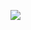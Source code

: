 ![](https://www.nta.go.jp/tmp/2a2fc093-8b1c-4d88-97b4-3d2a21ea23fa/images/d331cd1ce8d39633a3472982be09a61a78818ff3e8548c3c12d421c7da733ec4.jpg)